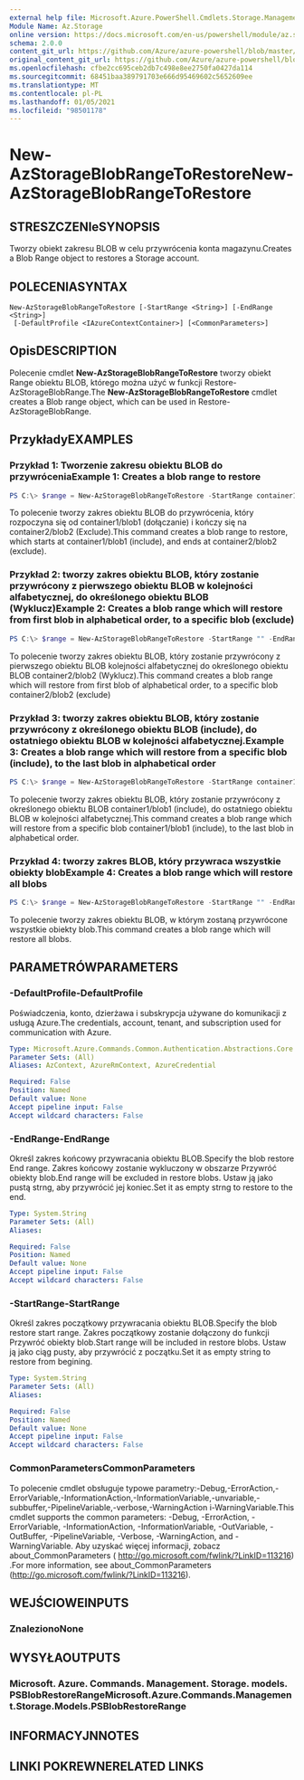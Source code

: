 ```yaml
---
external help file: Microsoft.Azure.PowerShell.Cmdlets.Storage.Management.dll-Help.xml
Module Name: Az.Storage
online version: https://docs.microsoft.com/en-us/powershell/module/az.storage/new-azstorageblobrangetorestore
schema: 2.0.0
content_git_url: https://github.com/Azure/azure-powershell/blob/master/src/Storage/Storage.Management/help/New-AzStorageBlobRangeToRestore.md
original_content_git_url: https://github.com/Azure/azure-powershell/blob/master/src/Storage/Storage.Management/help/New-AzStorageBlobRangeToRestore.md
ms.openlocfilehash: cfbe2cc695ceb2db7c498e8ee2750fa0427da114
ms.sourcegitcommit: 68451baa389791703e666d95469602c5652609ee
ms.translationtype: MT
ms.contentlocale: pl-PL
ms.lasthandoff: 01/05/2021
ms.locfileid: "98501178"
---
```

# <span data-ttu-id="d7465-101">New-AzStorageBlobRangeToRestore</span><span class="sxs-lookup"><span data-stu-id="d7465-101">New-AzStorageBlobRangeToRestore</span></span>

## <span data-ttu-id="d7465-102">STRESZCZENIe</span><span class="sxs-lookup"><span data-stu-id="d7465-102">SYNOPSIS</span></span>
<span data-ttu-id="d7465-103">Tworzy obiekt zakresu BLOB w celu przywrócenia konta magazynu.</span><span class="sxs-lookup"><span data-stu-id="d7465-103">Creates a Blob Range object to restores a Storage account.</span></span>

## <span data-ttu-id="d7465-104">POLECENIA</span><span class="sxs-lookup"><span data-stu-id="d7465-104">SYNTAX</span></span>

```
New-AzStorageBlobRangeToRestore [-StartRange <String>] [-EndRange <String>]
 [-DefaultProfile <IAzureContextContainer>] [<CommonParameters>]
```

## <span data-ttu-id="d7465-105">Opis</span><span class="sxs-lookup"><span data-stu-id="d7465-105">DESCRIPTION</span></span>
<span data-ttu-id="d7465-106">Polecenie cmdlet **New-AzStorageBlobRangeToRestore** tworzy obiekt Range obiektu BLOB, którego można użyć w funkcji Restore-AzStorageBlobRange.</span><span class="sxs-lookup"><span data-stu-id="d7465-106">The **New-AzStorageBlobRangeToRestore** cmdlet creates a Blob range object, which can be used in Restore-AzStorageBlobRange.</span></span>

## <span data-ttu-id="d7465-107">Przykłady</span><span class="sxs-lookup"><span data-stu-id="d7465-107">EXAMPLES</span></span>

### <span data-ttu-id="d7465-108">Przykład 1: Tworzenie zakresu obiektu BLOB do przywrócenia</span><span class="sxs-lookup"><span data-stu-id="d7465-108">Example 1: Creates a blob range to restore</span></span>
```powershell
PS C:\> $range = New-AzStorageBlobRangeToRestore -StartRange container1/blob1 -EndRange container2/blob2
```

<span data-ttu-id="d7465-109">To polecenie tworzy zakres obiektu BLOB do przywrócenia, który rozpoczyna się od container1/blob1 (dołączanie) i kończy się na container2/blob2 (Exclude).</span><span class="sxs-lookup"><span data-stu-id="d7465-109">This command creates a blob range to restore, which starts at container1/blob1 (include), and ends at container2/blob2 (exclude).</span></span>

### <span data-ttu-id="d7465-110">Przykład 2: tworzy zakres obiektu BLOB, który zostanie przywrócony z pierwszego obiektu BLOB w kolejności alfabetycznej, do określonego obiektu BLOB (Wyklucz)</span><span class="sxs-lookup"><span data-stu-id="d7465-110">Example 2: Creates a blob range which will restore from first blob in alphabetical order, to a specific blob (exclude)</span></span>
```powershell
PS C:\> $range = New-AzStorageBlobRangeToRestore -StartRange "" -EndRange container2/blob2
```

<span data-ttu-id="d7465-111">To polecenie tworzy zakres obiektu BLOB, który zostanie przywrócony z pierwszego obiektu BLOB kolejności alfabetycznej do określonego obiektu BLOB container2/blob2 (Wyklucz).</span><span class="sxs-lookup"><span data-stu-id="d7465-111">This command creates a blob range which will restore from first blob of alphabetical order, to a specific blob container2/blob2 (exclude)</span></span>

### <span data-ttu-id="d7465-112">Przykład 3: tworzy zakres obiektu BLOB, który zostanie przywrócony z określonego obiektu BLOB (include), do ostatniego obiektu BLOB w kolejności alfabetycznej.</span><span class="sxs-lookup"><span data-stu-id="d7465-112">Example 3: Creates a blob range which will restore from a specific blob (include), to the last blob in alphabetical order</span></span>
```powershell
PS C:\> $range = New-AzStorageBlobRangeToRestore -StartRange container1/blob1 -EndRange ""
```

<span data-ttu-id="d7465-113">To polecenie tworzy zakres obiektu BLOB, który zostanie przywrócony z określonego obiektu BLOB container1/blob1 (include), do ostatniego obiektu BLOB w kolejności alfabetycznej.</span><span class="sxs-lookup"><span data-stu-id="d7465-113">This command creates a blob range which will restore from a specific blob container1/blob1 (include), to the last blob in alphabetical order.</span></span>

### <span data-ttu-id="d7465-114">Przykład 4: tworzy zakres BLOB, który przywraca wszystkie obiekty blob</span><span class="sxs-lookup"><span data-stu-id="d7465-114">Example 4: Creates a blob range which will restore all blobs</span></span>
```powershell
PS C:\> $range = New-AzStorageBlobRangeToRestore -StartRange "" -EndRange ""
```

<span data-ttu-id="d7465-115">To polecenie tworzy zakres obiektu BLOB, w którym zostaną przywrócone wszystkie obiekty blob.</span><span class="sxs-lookup"><span data-stu-id="d7465-115">This command creates a blob range which will restore all blobs.</span></span>

## <span data-ttu-id="d7465-116">PARAMETRÓW</span><span class="sxs-lookup"><span data-stu-id="d7465-116">PARAMETERS</span></span>

### <span data-ttu-id="d7465-117">-DefaultProfile</span><span class="sxs-lookup"><span data-stu-id="d7465-117">-DefaultProfile</span></span>
<span data-ttu-id="d7465-118">Poświadczenia, konto, dzierżawa i subskrypcja używane do komunikacji z usługą Azure.</span><span class="sxs-lookup"><span data-stu-id="d7465-118">The credentials, account, tenant, and subscription used for communication with Azure.</span></span>

```yaml
Type: Microsoft.Azure.Commands.Common.Authentication.Abstractions.Core.IAzureContextContainer
Parameter Sets: (All)
Aliases: AzContext, AzureRmContext, AzureCredential

Required: False
Position: Named
Default value: None
Accept pipeline input: False
Accept wildcard characters: False
```

### <span data-ttu-id="d7465-119">-EndRange</span><span class="sxs-lookup"><span data-stu-id="d7465-119">-EndRange</span></span>
<span data-ttu-id="d7465-120">Określ zakres końcowy przywracania obiektu BLOB.</span><span class="sxs-lookup"><span data-stu-id="d7465-120">Specify the blob restore End range.</span></span>
<span data-ttu-id="d7465-121">Zakres końcowy zostanie wykluczony w obszarze Przywróć obiekty blob.</span><span class="sxs-lookup"><span data-stu-id="d7465-121">End range will be excluded in restore blobs.</span></span>
<span data-ttu-id="d7465-122">Ustaw ją jako pustą strng, aby przywrócić jej koniec.</span><span class="sxs-lookup"><span data-stu-id="d7465-122">Set it as empty strng to restore to the end.</span></span>

```yaml
Type: System.String
Parameter Sets: (All)
Aliases:

Required: False
Position: Named
Default value: None
Accept pipeline input: False
Accept wildcard characters: False
```

### <span data-ttu-id="d7465-123">-StartRange</span><span class="sxs-lookup"><span data-stu-id="d7465-123">-StartRange</span></span>
<span data-ttu-id="d7465-124">Określ zakres początkowy przywracania obiektu BLOB.</span><span class="sxs-lookup"><span data-stu-id="d7465-124">Specify the blob restore start range.</span></span>
<span data-ttu-id="d7465-125">Zakres początkowy zostanie dołączony do funkcji Przywróć obiekty blob.</span><span class="sxs-lookup"><span data-stu-id="d7465-125">Start range will be included in restore blobs.</span></span>
<span data-ttu-id="d7465-126">Ustaw ją jako ciąg pusty, aby przywrócić z początku.</span><span class="sxs-lookup"><span data-stu-id="d7465-126">Set it as empty string to restore from begining.</span></span>

```yaml
Type: System.String
Parameter Sets: (All)
Aliases:

Required: False
Position: Named
Default value: None
Accept pipeline input: False
Accept wildcard characters: False
```

### <span data-ttu-id="d7465-127">CommonParameters</span><span class="sxs-lookup"><span data-stu-id="d7465-127">CommonParameters</span></span>
<span data-ttu-id="d7465-128">To polecenie cmdlet obsługuje typowe parametry:-Debug,-ErrorAction,-ErrorVariable,-InformationAction,-InformationVariable,-unvariable,-subbuffer,-PipelineVariable,-verbose,-WarningAction i-WarningVariable.</span><span class="sxs-lookup"><span data-stu-id="d7465-128">This cmdlet supports the common parameters: -Debug, -ErrorAction, -ErrorVariable, -InformationAction, -InformationVariable, -OutVariable, -OutBuffer, -PipelineVariable, -Verbose, -WarningAction, and -WarningVariable.</span></span> <span data-ttu-id="d7465-129">Aby uzyskać więcej informacji, zobacz about_CommonParameters ( http://go.microsoft.com/fwlink/?LinkID=113216) .</span><span class="sxs-lookup"><span data-stu-id="d7465-129">For more information, see about_CommonParameters (http://go.microsoft.com/fwlink/?LinkID=113216).</span></span>

## <span data-ttu-id="d7465-130">WEJŚCIOWE</span><span class="sxs-lookup"><span data-stu-id="d7465-130">INPUTS</span></span>

### <span data-ttu-id="d7465-131">Znaleziono</span><span class="sxs-lookup"><span data-stu-id="d7465-131">None</span></span>

## <span data-ttu-id="d7465-132">WYSYŁA</span><span class="sxs-lookup"><span data-stu-id="d7465-132">OUTPUTS</span></span>

### <span data-ttu-id="d7465-133">Microsoft. Azure. Commands. Management. Storage. models. PSBlobRestoreRange</span><span class="sxs-lookup"><span data-stu-id="d7465-133">Microsoft.Azure.Commands.Management.Storage.Models.PSBlobRestoreRange</span></span>

## <span data-ttu-id="d7465-134">INFORMACYJN</span><span class="sxs-lookup"><span data-stu-id="d7465-134">NOTES</span></span>

## <span data-ttu-id="d7465-135">LINKI POKREWNE</span><span class="sxs-lookup"><span data-stu-id="d7465-135">RELATED LINKS</span></span>
